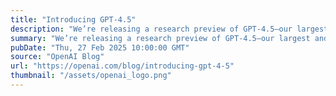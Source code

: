 ```yaml
---
title: "Introducing GPT-4.5"
description: "We’re releasing a research preview of GPT‑4.5—our largest and best model for chat yet. GPT‑4.5 is a step forward in scaling up pre-training and post-training."
summary: "We’re releasing a research preview of GPT‑4.5—our largest and best model for chat yet. GPT‑4.5 is a step forward in scaling up pre-training and post-training."
pubDate: "Thu, 27 Feb 2025 10:00:00 GMT"
source: "OpenAI Blog"
url: "https://openai.com/blog/introducing-gpt-4-5"
thumbnail: "/assets/openai_logo.png"
---
```


